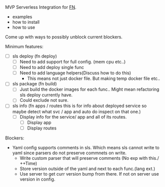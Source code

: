 MVP Serverless Integration for [FN](https://github.com/fnproject/fn).

- examples
- how to install
- how to use


Come up with  ways to possibly unblock current blockers.

Minimum features:

- [ ] sls deploy (fn deploy)
    - [ ] Need to add support for full config. (mem cpu etc..)
    - [ ] Need to add deploy single func
    - [ ] Need to add language helpers(Discuss how to do this)
        - This means not just docker file. But making temp docker file etc..
- [ ] sls package (fn build)
    - [ ] Just build the docker images for each func.. Might mean refactoring sls deploy currently have.
    - [ ] Could exclude not sure.
- [ ] sls info (fn apps / routes this is for info about deployed service so maybe detect what svc / app and auto do inspect on that one.)
    - [ ] Display info for the service/ app and all of its routes.
        - [ ] Display app
        - [ ] Display routes

Blockers:

- Yaml config supports comments in sls. Which means sls cannot write to yaml since parsers do not preserve commnets on write.
    - Write custom parser that will preserve comments (No exp with this./ ++Time)
    - Store version outside of the yaml and next to each func.(lang ext.)
    - Use server to get curr version bump from there. If not on server use version in config.
